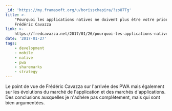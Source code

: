 ```yaml
---
_id: 'https://my.framasoft.org/u/borisschapira/?zo87Tg'
title: >-
    "Pourquoi les applications natives ne doivent plus être votre priorité",
    Frédéric Cavazza
link: >-
    https://fredcavazza.net/2017/01/26/pourquoi-les-applications-natives-ne-doivent-plus-etre-votre-priorite/
date: '2017-01-27'
tags:
    - development
    - mobile
    - native
    - pwa
    - sharemarks
    - strategy
---
```


<div class="markdown"><p>Le point de vue de Frédéric Cavazza sur l'arrivée des PWA mais également sur les évolutions du marché de l'application et des marchés d'applications. Des conclusions auxquelles je n'adhère pas complètement, mais qui sont bien argumentées.
</p></div>
